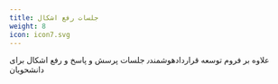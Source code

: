 ```yaml
---
title: جلسات رفع اشکال
weight: 8
icon: icon7.svg
---
```


علاوه بر فروم توسعه قرارداد‌هوشمند٫ جلسات پرسش و پاسخ و رفع اشکال برای دانشحویان